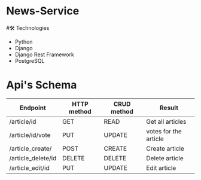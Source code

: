# News-Service

#🛠️ Technologies
- Python
- Django
- Django Rest Framework
- PostgreSQL
  
# Api's Schema

|  Endpoint         |  HTTP method  | CRUD method | Result           |
| ----------------- | ------------- | ----------- | ---------------- |
| /article/id       |    GET        |    READ     | Get all articles |
| /article/id/vote  |    PUT        |   UPDATE    | votes for the article|
| /article_create/  |    POST       |   CREATE    | Create article   |
| /article_delete/id|    DELETE     |   DELETE    | Delete article   |
| /article_edit/id  |    PUT        |   UPDATE    | Edit article     |

